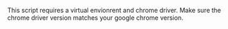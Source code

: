 This script requires a virtual envionrent and chrome driver. Make sure the chrome driver version matches your google chrome version.
